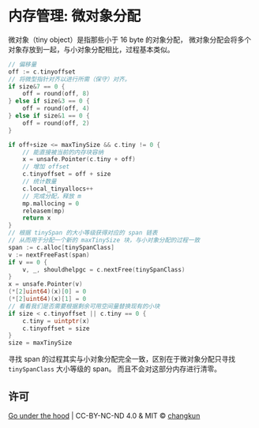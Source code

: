 # 内存管理: 微对象分配

微对象（tiny object）是指那些小于 16 byte 的对象分配，
微对象分配会将多个对象存放到一起，与小对象分配相比，过程基本类似。

```go
// 偏移量
off := c.tinyoffset
// 将微型指针对齐以进行所需（保守）对齐。
if size&7 == 0 {
	off = round(off, 8)
} else if size&3 == 0 {
	off = round(off, 4)
} else if size&1 == 0 {
	off = round(off, 2)
}

if off+size <= maxTinySize && c.tiny != 0 {
	// 能直接被当前的内存块容纳
	x = unsafe.Pointer(c.tiny + off)
	// 增加 offset
	c.tinyoffset = off + size
	// 统计数量
	c.local_tinyallocs++
	// 完成分配，释放 m
	mp.mallocing = 0
	releasem(mp)
	return x
}
// 根据 tinySpan 的大小等级获得对应的 span 链表
// 从而用于分配一个新的 maxTinySize 块，与小对象分配的过程一致
span := c.alloc[tinySpanClass]
v := nextFreeFast(span)
if v == 0 {
	v, _, shouldhelpgc = c.nextFree(tinySpanClass)
}
x = unsafe.Pointer(v)
(*[2]uint64)(x)[0] = 0
(*[2]uint64)(x)[1] = 0
// 看看我们是否需要根据剩余可用空间量替换现有的小块
if size < c.tinyoffset || c.tiny == 0 {
	c.tiny = uintptr(x)
	c.tinyoffset = size
}
size = maxTinySize
```

寻找 span 的过程其实与小对象分配完全一致，区别在于微对象分配只寻找 `tinySpanClass` 大小等级的 span。
而且不会对这部分内存进行清零。

## 许可

[Go under the hood](https://github.com/changkun/go-under-the-hood) | CC-BY-NC-ND 4.0 & MIT &copy; [changkun](https://changkun.de)
